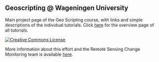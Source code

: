 ## Geoscripting @ Wageningen University

Main project page of the Geo Scripting course, with links and simple descriptions of the individual tutorials. Click [here](http://GeoScripting-WUR.github.io) for the overview page of all tutorials.

<a rel="license" href="http://creativecommons.org/licenses/by-sa/4.0/"><img alt="Creative Commons License" style="border-width:0" src="https://i.creativecommons.org/l/by-sa/4.0/80x15.png" /></a><br /><span xmlns:dct="http://purl.org/dc/terms/" property="dct:title"></a>

More information about this effort and the Remote Sensing Change Monitoring team is available [here](https://www.wur.nl/en/Research-Results/Chair-groups/Environmental-Sciences/Laboratory-of-Geo-information-Science-and-Remote-Sensing/Research/Integrated-land-monitoring/Change_detection_and_monitoring.htm).

